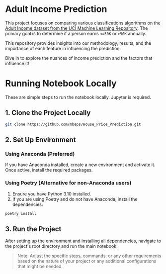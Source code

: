 # **Adult Income Prediction**

This project focuses on comparing various classifications algorithms on the [Adult Income dataset from the UCI Machine Learning Repository](http://www.cs.toronto.edu/~delve/data/adult/desc.html). 
The primary goal is to determine if a person earns `<=50K` or `>50K` annually.

This repository provides insights into our methodology, results, and the importance of each feature in influencing the prediction. 

Dive in to explore the nuances of income prediction and the factors that influence it!

# **Running Notebook Locally**
These are simple steps to run the notebook locally. 
Jupyter is required.

## 1. **Clone the Project Locally**
```sh
git clone https://github.com/mbeps/House_Price_Prediction.git
```

## 2. **Set Up Environment**

### Using Anaconda (Preferred)
If you have Anaconda installed, create a new environment and activate it. Once active, install the required packages.

### Using Poetry (Alternative for non-Anaconda users)
1. Ensure you have Python 3.10 installed.
2. If you are using Poetry and do not have Anaconda, install the dependencies:
```sh
poetry install
```

## 3. **Run the Project**
After setting up the environment and installing all dependencies, navigate to the project's root directory and run the main notebook. 

> Note: Adjust the specific steps, commands, or any other requirements based on the nature of your project or any additional configurations that might be needed.

